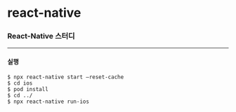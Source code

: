 # react-native

### React-Native 스터디
***

#### 실행
```
$ npx react-native start —reset-cache   
$ cd ios  
$ pod install  
$ cd ../ 
$ npx react-native run-ios  
```
